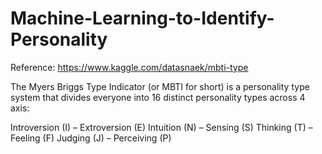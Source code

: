 # Machine-Learning-to-Identify-Personality

Reference: https://www.kaggle.com/datasnaek/mbti-type

The Myers Briggs Type Indicator (or MBTI for short) is a personality type system that divides everyone into 16 distinct personality types across 4 axis:

Introversion (I) – Extroversion (E)
Intuition (N) – Sensing (S) 
Thinking (T) – Feeling (F)
Judging (J) – Perceiving (P)

